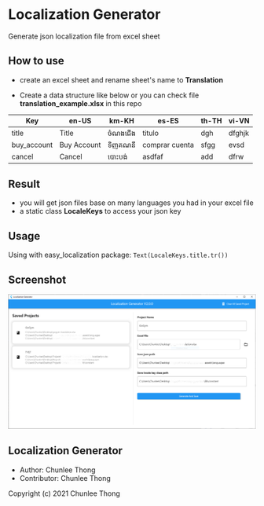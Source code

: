 # Localization Generator

Generate json localization file from excel sheet

## How to use

- create an excel sheet and rename sheet's name to **Translation**

- Create a data structure like below or you can check file **translation_example.xlsx** in this repo

| Key         | en-US       | km-KH   | es-ES          | th-TH | vi-VN  |
| ----------- | ----------- | ------- | -------------- | ----- | ------ |
| title       | Title       | ចំណងជើង | titulo         | dgh   | dfghjk |
| buy_account | Buy Account | ទិញគណនី | comprar cuenta | sfgg  | evsd   |
| cancel      | Cancel      | បោះបង់  | asdfaf         | add   | dfrw   |

## Result

- you will get json files base on many languages you had in your excel file
- a static class **LocaleKeys** to access your json key

## Usage

Using with easy_localization package: `Text(LocaleKeys.title.tr())`

## Screenshot

![alt text](screenshot.PNG "screenshot")

## Localization Generator

- Author: Chunlee Thong
- Contributor: Chunlee Thong

Copyright (c) 2021 Chunlee Thong
